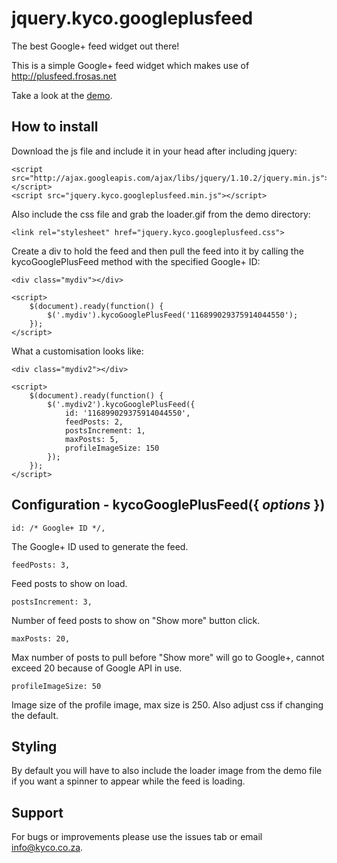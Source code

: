 jquery.kyco.googleplusfeed
==========================

The best Google+ feed widget out there!

This is a simple Google+ feed widget which makes use of http://plusfeed.frosas.net

Take a look at the [demo](http://tr.im/49tpy).

How to install
--------------

Download the js file and include it in your head after including jquery:

    <script src="http://ajax.googleapis.com/ajax/libs/jquery/1.10.2/jquery.min.js"></script>
    <script src="jquery.kyco.googleplusfeed.min.js"></script>

Also include the css file and grab the loader.gif from the demo directory:

    <link rel="stylesheet" href="jquery.kyco.googleplusfeed.css">

Create a div to hold the feed and then pull the feed into it by calling the 
kycoGooglePlusFeed method with the specified Google+ ID:

    <div class="mydiv"></div>
    
    <script>
        $(document).ready(function() {
            $('.mydiv').kycoGooglePlusFeed('116899029375914044550');
        });
    </script>

What a customisation looks like:

    <div class="mydiv2"></div>
    
    <script>
        $(document).ready(function() {
            $('.mydiv2').kycoGooglePlusFeed({
                id: '116899029375914044550',
                feedPosts: 2,
                postsIncrement: 1,
                maxPosts: 5,
                profileImageSize: 150
            });
        });
    </script>


Configuration - kycoGooglePlusFeed({ <em>options</em> })
-------------------------------------------------

    id: /* Google+ ID */,

The Google+ ID used to generate the feed.

    feedPosts: 3,

Feed posts to show on load.

    postsIncrement: 3,

Number of feed posts to show on "Show more" button click.

    maxPosts: 20,

Max number of posts to pull before "Show more" will go to Google+, cannot exceed 20 
because of Google API in use.

    profileImageSize: 50

Image size of the profile image, max size is 250. Also adjust css if changing the default.


Styling
-------

By default you will have to also include the loader image from the demo file if you want
a spinner to appear while the feed is loading.


Support
-------

For bugs or improvements please use the issues tab or email info@kyco.co.za.
